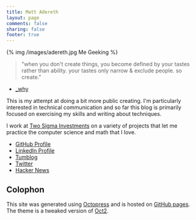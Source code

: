 ```yaml
---
title: Matt Adereth
layout: page
comments: false
sharing: false
footer: true
---
```

{% img /images/adereth.jpg Me Geeking %}

> "when you don't create things, you become defined by your tastes rather than ability. your tastes only narrow & exclude people. so create."
- [_why](http://en.wikipedia.org/wiki/Why_the_lucky_stiff)

This is my attempt at doing a bit more public creating.  I'm particularly interested in technical communication and so far this blog is primarily focused on exercising my skills and writing about techniques.

I work at [Two Sigma Investments](http://www.twosigma.com/) on a variety of projects that let me practice the computer science and math that I love.

- [GitHub Profile](https://github.com/adereth)
- [LinkedIn Profile](http://www.linkedin.com/in/adereth/)
- [Tumblog](http://adereth.tumblr.com/)
- [Twitter](https://twitter.com/adereth)
- [Hacker News](https://news.ycombinator.com/user?id=Adrock)

## Colophon
This site was generated using [Octopress](http://octopress.org/) and is hosted on [GitHub pages](http://pages.github.com/).  The theme is a tweaked version of [Oct2](https://github.com/bijumon/oct2).